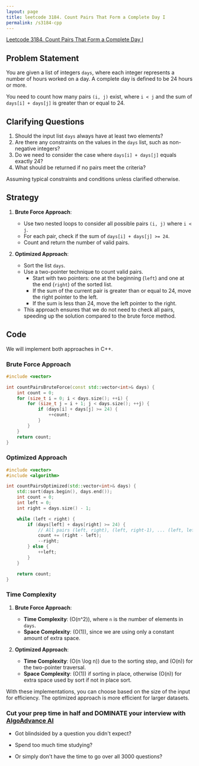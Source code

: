 ```yaml
---
layout: page
title: leetcode 3184. Count Pairs That Form a Complete Day I
permalink: /s3184-cpp
---
```

[Leetcode 3184. Count Pairs That Form a Complete Day I](https://algoadvance.github.io/algoadvance/l3184)
## Problem Statement

You are given a list of integers `days`, where each integer represents a number of hours worked on a day. A complete day is defined to be 24 hours or more.

You need to count how many pairs `(i, j)` exist, where `i < j` and the sum of `days[i] + days[j]` is greater than or equal to 24.

## Clarifying Questions
1. Should the input list `days` always have at least two elements?
2. Are there any constraints on the values in the `days` list, such as non-negative integers?
3. Do we need to consider the case where `days[i] + days[j]` equals exactly 24?
4. What should be returned if no pairs meet the criteria?

Assuming typical constraints and conditions unless clarified otherwise.

## Strategy

1. **Brute Force Approach**:
    - Use two nested loops to consider all possible pairs `(i, j)` where `i < j`.
    - For each pair, check if the sum of `days[i] + days[j] >= 24`.
    - Count and return the number of valid pairs.

2. **Optimized Approach**:
    - Sort the list `days`.
    - Use a two-pointer technique to count valid pairs.
        - Start with two pointers: one at the beginning (`left`) and one at the end (`right`) of the sorted list.
        - If the sum of the current pair is greater than or equal to 24, move the right pointer to the left.
        - If the sum is less than 24, move the left pointer to the right.
    - This approach ensures that we do not need to check all pairs, speeding up the solution compared to the brute force method.

## Code

We will implement both approaches in C++.

### Brute Force Approach

```cpp
#include <vector>

int countPairsBruteForce(const std::vector<int>& days) {
    int count = 0;
    for (size_t i = 0; i < days.size(); ++i) {
        for (size_t j = i + 1; j < days.size(); ++j) {
            if (days[i] + days[j] >= 24) {
                ++count;
            }
        }
    }
    return count;
}
```

### Optimized Approach

```cpp
#include <vector>
#include <algorithm>

int countPairsOptimized(std::vector<int>& days) {
    std::sort(days.begin(), days.end());
    int count = 0;
    int left = 0;
    int right = days.size() - 1;

    while (left < right) {
        if (days[left] + days[right] >= 24) {
            // All pairs (left, right), (left, right-1), ... (left, left+1) are valid
            count += (right - left);
            --right;
        } else {
            ++left;
        }
    }

    return count;
}
```

### Time Complexity

1. **Brute Force Approach**:
    - **Time Complexity**: \(O(n^2)\), where `n` is the number of elements in `days`.
    - **Space Complexity**: \(O(1)\), since we are using only a constant amount of extra space.

2. **Optimized Approach**:
    - **Time Complexity**: \(O(n \log n)\) due to the sorting step, and \(O(n)\) for the two-pointer traversal.
    - **Space Complexity**: \(O(1)\) if sorting in place, otherwise \(O(n)\) for extra space used by sort if not in place sort.

With these implementations, you can choose based on the size of the input for efficiency. The optimized approach is more efficient for larger datasets.


### Cut your prep time in half and DOMINATE your interview with [AlgoAdvance AI](https://algoAdvance.com)

- Got blindsided by a question you didn't expect?

- Spend too much time studying?

- Or simply don't have the time to go over all 3000 questions?

